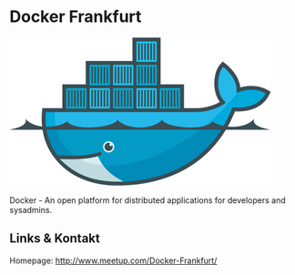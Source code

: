 # Docker Frankfurt
![Docker Frankfurt](./docker.logo.png)

Docker - An open platform for distributed applications for developers and sysadmins.


## Links &amp; Kontakt

Homepage: <http://www.meetup.com/Docker-Frankfurt/>










